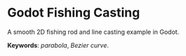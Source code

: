 # Godot Fishing Casting

A smooth 2D fishing rod and line casting example in Godot.

**Keywords**: *parabola*, *Bezier curve*.
